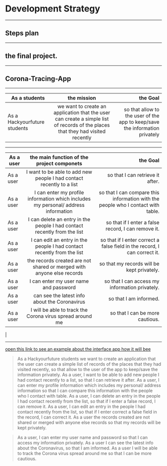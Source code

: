 # Development Strategy
- - - 
## Steps plan
- - -
## the final project.
- - -
## Corona-Tracing-App
---

 |As a students |  the mission | the Goal   |
 | ------------- |:-------------:| -----:|
 | As a Hackyourfuture students   | we want to create an application that the user can create a simple list of records of the places that they had visited  recently | so that allow to the user of the app to keep/save the information privately |
 ---
|As a user |  the main function of the project componets | the Goal   |
 | ------------- |:-------------:| -----:|
 | As a user |  I want to be able to add new people I had contact recently to a list    |   so that I can retrieve it after. |
| As a user |  I can enter my profile information which includes my personal/ address information | so that I can compare this information with the people who I contact with table. |
| As a user|I can delete an entry in the people I had contact recently from the list| so that if I enter a false record, I can remove it.|
 | As a user|I can edit an entry in the people I had contact recently from the list|so that if I enter correct a false field in the  record, I can correct it.|
 |As a user|the records created  are not shared or merged with anyone else records|so that my records will be kept privately.|
|As a user| I can enter my user name and password|so that I can access my information privately.|
| As a user|  can see the latest info about the Coronavirus|so that I am informed.|
 |As a user |I will be able to track  the Corona virus spread around me|so that I can be more cautious. 
|

---
<a href="https://figma-react-dashboard.now.sh/"> open this link to see an example about the interface app how it will bee</a>























> As a Hackyourfuture students we want to create an application that the user can create a simple list of records of the places that they had visited  recently, so that allow to the user of the app to keep/save the information privately.
> As a user, I want to be able to add new people I had contact recently to a list, so that I can retrieve it after.
> As a user, I can enter my profile information which includes my personal/ address information so that I can compare this information with the people who I contact with table. 
> As a user, I can delete an entry in the people I had contact recently from the list, so that if I enter a false record, I can remove it. 
> As a user, I can edit an entry in the people I had contact recently from the list, so that if I enter correct a false field in the  record, I can correct it.
>  As a user  the records created  are not shared or merged with anyone else records so that my records will be kept privately.

> As a user, I can enter my user name and password so that I can access my information privately.
> As a user I can see the latest info about the Coronavirus, so that I am informed.
> As a user I will be able to track  the Corona virus spread around me so that I can be more cautious. 
